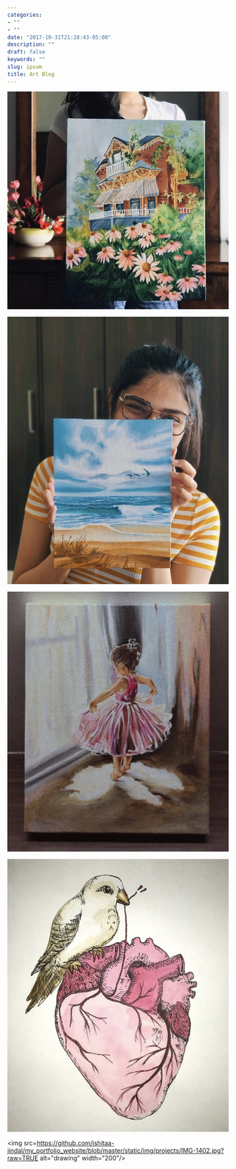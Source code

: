 ```yaml
---
categories:
- ""
- ""
date: "2017-10-31T21:28:43-05:00"
description: ""
draft: false
keywords: ""
slug: ipsum
title: Art Blog 
---
```


![art 1](https://github.com/ishitaa-jindal/my_portfolio_website/blob/master/static/img/projects/IMG-1399.jpg?raw=TRUE)

![art 2](https://github.com/ishitaa-jindal/my_portfolio_website/blob/master/static/img/projects/IMG-1401.jpg?raw=TRUE)

![art 3](https://github.com/ishitaa-jindal/my_portfolio_website/blob/master/static/img/projects/IMG-1400.jpg?raw=TRUE)

![art 4](https://github.com/ishitaa-jindal/my_portfolio_website/blob/master/static/img/projects/IMG-1402.jpg?raw=TRUE)

<img src=https://github.com/ishitaa-jindal/my_portfolio_website/blob/master/static/img/projects/IMG-1402.jpg?raw=TRUE alt="drawing" width="200"/>